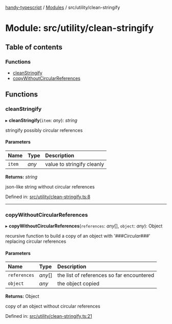 [handy-typescript](../README.md) / [Modules](../modules.md) / src/utility/clean-stringify

# Module: src/utility/clean-stringify

## Table of contents

### Functions

- [cleanStringify](src_utility_clean_stringify.md#cleanstringify)
- [copyWithoutCircularReferences](src_utility_clean_stringify.md#copywithoutcircularreferences)

## Functions

### cleanStringify

▸ **cleanStringify**(`item`: *any*): *string*

stringify possibly circular references

#### Parameters

| Name | Type | Description |
| :------ | :------ | :------ |
| `item` | *any* | value to stringify cleanly |

**Returns:** *string*

json-like string without circular references

Defined in: [src/utility/clean-stringify.ts:8](https://github.com/robbiemu/handy-typescript/blob/60b7785/src/utility/clean-stringify.ts#L8)

___

### copyWithoutCircularReferences

▸ **copyWithoutCircularReferences**(`references`: *any*[], `object`: *any*): Object

recursive function to build a copy of an object with '###_Circular_###' replacing circular references

#### Parameters

| Name | Type | Description |
| :------ | :------ | :------ |
| `references` | *any*[] | the list of references so far encountered |
| `object` | *any* | the object copied |

**Returns:** Object

copy of an object without circular references

Defined in: [src/utility/clean-stringify.ts:21](https://github.com/robbiemu/handy-typescript/blob/60b7785/src/utility/clean-stringify.ts#L21)
